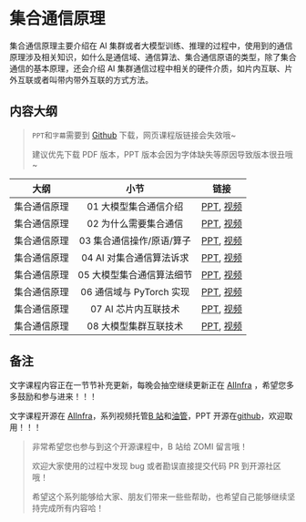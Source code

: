 <!--Copyright © ZOMI 适用于[License](https://github.com/Infrasys-AI/AIInfra)版权许可-->

# 集合通信原理

集合通信原理主要介绍在 AI 集群或者大模型训练、推理的过程中，使用到的通信原理涉及相关知识，如什么是通信域、通信算法、集合通信原语的类型，除了集合通信的基本原理，还会介绍 AI 集群通信过程中相关的硬件介质，如片内互联、片外互联或者叫带内带外互联的方式方法。

## 内容大纲

> `PPT`和`字幕`需要到 [Github](https://github.com/Infrasys-AI/AIInfra) 下载，网页课程版链接会失效哦~
>
> 建议优先下载 PDF 版本，PPT 版本会因为字体缺失等原因导致版本很丑哦~

| 大纲 | 小节 | 链接|
|:--:|:--:|:--:|
| 集合通信原理 | 01 大模型集合通信介绍 | [PPT](./01Introduce.pdf), [视频](https://www.bilibili.com/video/BV1jz421h7CA/) |
| 集合通信原理 | 02 为什么需要集合通信 | [PPT](./02CCOverview.pdf), [视频](https://www.bilibili.com/video/BV18J4m1G7UU) |
| 集合通信原理 | 03 集合通信操作/原语/算子 | [PPT](./03CCPrimtive.pdf), [视频](https://www.bilibili.com/video/BV1gS411K7k5) |
| 集合通信原理 | 04 AI 对集合通信算法诉求 | [PPT](./04CCAlgorithm.pdf), [视频](https://www.bilibili.com/video/BV1g7421d7bN) |
| 集合通信原理 | 05 大模型集合通信算法细节 | [PPT](./04CCAlgorithm.pdf), [视频](https://www.bilibili.com/video/BV1fm421G7KK) |
| 集合通信原理 | 06 通信域与 PyTorch 实现 | [PPT](./05PyTorchCC.pdf), [视频](https://www.bilibili.com/video/BV1VZ421g7jY) |
| 集合通信原理 | 07 AI 芯片内互联技术 | [PPT](./06CCInChip.pdf), [视频](https://www.bilibili.com/video/BV1jy411z7tg) |
| 集合通信原理 | 08 大模型集群互联技术 | [PPT](./07CCCluster.pdf), [视频](https://www.bilibili.com/video/BV1Wz421q7SV) |

## 备注

文字课程内容正在一节节补充更新，每晚会抽空继续更新正在 [AIInfra](https://infrasys-ai.github.io/aiinfra-docs) ，希望您多多鼓励和参与进来！！！

文字课程开源在 [AIInfra](https://infrasys-ai.github.io/aiinfra-docs)，系列视频托管[B 站](https://space.bilibili.com/517221395)和[油管](https://www.youtube.com/@ZOMI666/playlists)，PPT 开源在[github](https://github.com/Infrasys-AI/AIInfra)，欢迎取用！！！

> 非常希望您也参与到这个开源课程中，B 站给 ZOMI 留言哦！
>
> 欢迎大家使用的过程中发现 bug 或者勘误直接提交代码 PR 到开源社区哦！
>
> 希望这个系列能够给大家、朋友们带来一些些帮助，也希望自己能够继续坚持完成所有内容哈！

